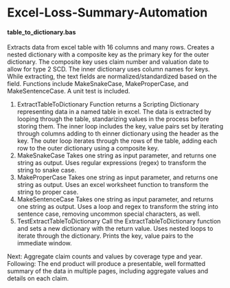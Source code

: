 # Excel-Loss-Summary-Automation

#### table_to_dictionary.bas
Extracts data from excel table with 16 columns and many rows. 
Creates a nested dictionary with a composite key as the primary key for the outer dictionary.
The composite key uses claim number and valuation date to allow for type 2 SCD.
The inner dictionary uses column names for keys.
While extracting, the text fields are normalized/standardized based on the field.
Functions include MakeSnakeCase, MakeProperCase, and MakeSentenceCase.
A unit test is included. 

1. ExtractTableToDictionary
     Function returns a Scripting Dictionary representing data in a named table in excel.
     The data is extracted by looping through the table, standarizing values in the process before storing them.
     The inner loop includes the key, value pairs set by iterating through columns adding to th einner dictionary using the header as the key.
     The outer loop iterates through the rows of the table, adding each row to the outer dictionary using a composite key. 
2. MakeSnakeCase
     Takes one string as input parameter, and returns one string as output.
     Uses regular expressions (regex) to transform the string to snake case.
3. MakeProperCase
     Takes one string as input parameter, and returns one string as output.
     Uses an excel worksheet function to transform the string to proper case.
4. MakeSentenceCase
     Takes one string as input parameter, and returns one string as output.
     Uses a loop and regex to transform the string into sentence case, removing uncommon special characters, as well. 
5. TestExtractTableToDictionary
     Call the ExtractTableToDictionary function and sets a new dictionary with the return value.
     Uses nested loops to iterate through the dictionary.
     Prints the key, value pairs to the immediate window. 

Next: Aggregate claim counts and values by coverage type and year. 
Following: The end product will produce a presentable, well formatted summary of the data in multiple pages, including aggregate values and details on each claim.
